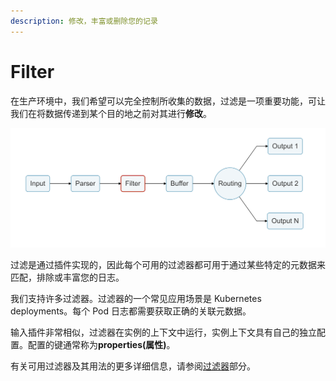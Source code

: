 ```yaml
---
description: 修改，丰富或删除您的记录
---
```


# Filter

在生产环境中，我们希望可以完全控制所收集的数据，过滤是一项重要功能，可让我们在将数据传递到某个目的地之前对其进行**修改**。

![logging_pipeline_filter](../../.gitbook/assets/logging_pipeline_filter.png)

过滤是通过插件实现的，因此每个可用的过滤器都可用于通过某些特定的元数据来匹配，排除或丰富您的日志。

我们支持许多过滤器。过滤器的一个常见应用场景是 Kubernetes deployments。每个 Pod 日志都需要获取正确的关联元数据。

输入插件非常相似，过滤器在实例的上下文中运行，实例上下文具有自己的独立配置。配置的键通常称为**properties(属性)**。

有关可用过滤器及其用法的更多详细信息，请参阅[过滤器](https://docs.fluentbit.io/manual/pipeline/filters)部分。
